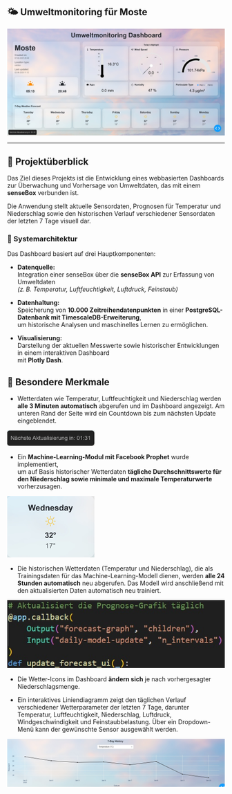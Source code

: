 ## 🌤️ Umweltmonitoring für Moste


![Dashboard Screenshot](./assets/dashboard.jpg)

---


## 📌 Projektüberblick

Das Ziel dieses Projekts ist die Entwicklung eines webbasierten Dashboards zur Überwachung und Vorhersage von Umweltdaten, das mit einem **senseBox** verbunden ist.

Die Anwendung stellt aktuelle Sensordaten, Prognosen für Temperatur und Niederschlag sowie den historischen Verlauf verschiedener Sensordaten der letzten 7 Tage visuell dar.


### 🧱 Systemarchitektur

Das Dashboard basiert auf drei Hauptkomponenten:

- **Datenquelle:**  
  Integration einer senseBox über die **senseBox API** zur Erfassung von Umweltdaten  
  *(z. B. Temperatur, Luftfeuchtigkeit, Luftdruck, Feinstaub)*

- **Datenhaltung:**  
  Speicherung von  **10.000 Zeitreihendatenpunkten** in einer **PostgreSQL-Datenbank mit TimescaleDB-Erweiterung**,  
  um historische Analysen und maschinelles Lernen zu ermöglichen.

- **Visualisierung:**  
  Darstellung der aktuellen Messwerte sowie historischer Entwicklungen in einem interaktiven Dashboard  
  mit **Plotly Dash**.



## 🧠 Besondere Merkmale


- Wetterdaten wie Temperatur, Luftfeuchtigkeit und Niederschlag werden **alle 3 Minuten automatisch** abgerufen und im Dashboard angezeigt. Am unteren Rand der Seite wird ein Countdown bis zum nächsten Update eingeblendet.

<img src="./assets/countdown.jpg" alt="countdown" width="40%"/>


- Ein **Machine-Learning-Modul mit Facebook Prophet** wurde implementiert,  
  um auf Basis historischer Wetterdaten **tägliche Durchschnittswerte für den Niederschlag sowie minimale und maximale Temperaturwerte** vorherzusagen.

<img src="./assets/prophet.jpg" alt="prophet" width="40%"/>


- Die historischen Wetterdaten (Temperatur und Niederschlag), die als Trainingsdaten für das Machine-Learning-Modell dienen, werden **alle 24 Stunden automatisch** neu abgerufen. Das Modell wird anschließend mit den aktualisierten Daten automatisch neu trainiert.

![update](./assets/modelupdate.jpg)


- Die Wetter-Icons im Dashboard **ändern sich** je nach vorhergesagter Niederschlagsmenge. 

<link rel="stylesheet" href="https://cdn.jsdelivr.net/npm/bootstrap-icons@1.10.5/font/bootstrap-icons.css">

<!-- < 0.2 mm -->
<i class="bi bi-sun" style="font-size: 2.5rem; color: #f7c948;"></i>

<!-- < 2 mm -->
<i class="bi bi-cloud-sun" style="font-size: 2.5rem; color: #f0ad4e;"></i>

<!-- < 5 mm -->
<i class="bi bi-cloud-drizzle" style="font-size: 2.5rem; color: #17a2b8;"></i>

<!-- < 10 mm -->
<i class="bi bi-cloud-rain" style="font-size: 2.5rem; color: #0d6efd;"></i>

<!-- < 20 mm -->
<i class="bi bi-cloud-rain-heavy" style="font-size: 2.5rem; color: #0d6efd;"></i>

<!-- ≥ 20 mm -->
<i class="bi bi-cloud-lightning-rain" style="font-size: 2.5rem; color: #280452;"></i>


- Ein interaktives Liniendiagramm zeigt den täglichen Verlauf verschiedener Wetterparameter der letzten 7 Tage, darunter Temperatur, Luftfeuchtigkeit, Niederschlag, Luftdruck, Windgeschwindigkeit und Feinstaubbelastung.
Über ein Dropdown-Menü kann der gewünschte Sensor ausgewählt werden.

<img src="./assets/verlauf.jpg" />





